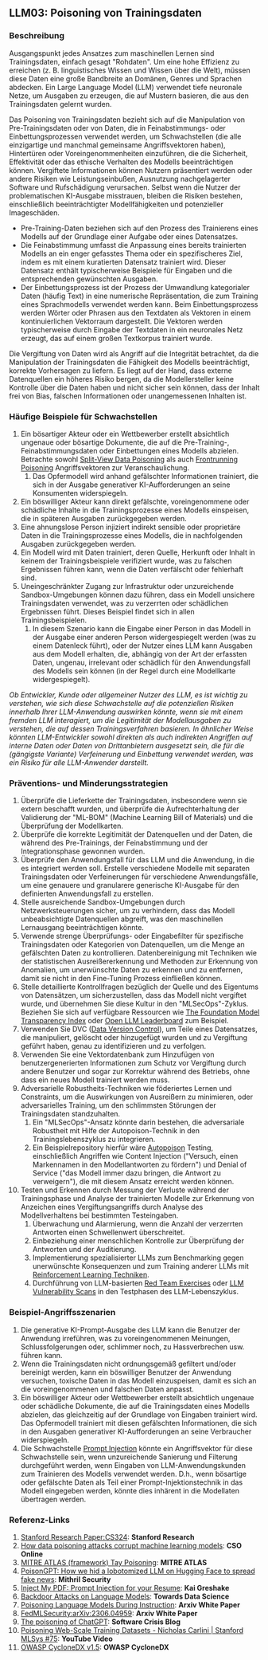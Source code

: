 ## LLM03: Poisoning von Trainingsdaten

### Beschreibung

Ausgangspunkt jedes Ansatzes zum maschinellen Lernen sind Trainingsdaten, einfach gesagt "Rohdaten". Um eine hohe Effizienz zu erreichen (z. B. linguistisches Wissen und Wissen über die Welt), müssen diese Daten eine große Bandbreite an Domänen, Genres und Sprachen abdecken. Ein Large Language Model (LLM) verwendet tiefe neuronale Netze, um Ausgaben zu erzeugen, die auf Mustern basieren, die aus den Trainingsdaten gelernt wurden.

Das Poisoning von Trainingsdaten bezieht sich auf die Manipulation von Pre-Trainingsdaten oder von Daten, die in Feinabstimmungs- oder Einbettungsprozessen verwendet werden, um Schwachstellen (die alle einzigartige und manchmal gemeinsame Angriffsvektoren haben), Hintertüren oder Voreingenommenheiten einzuführen, die die Sicherheit, Effektivität oder das ethische Verhalten des Modells beeinträchtigen können. Vergiftete Informationen können Nutzern präsentiert werden oder andere Risiken wie Leistungseinbußen, Ausnutzung nachgelagerter Software und Rufschädigung verursachen. Selbst wenn die Nutzer der problematischen KI-Ausgabe misstrauen, bleiben die Risiken bestehen, einschließlich beeinträchtigter Modellfähigkeiten und potenzieller Imageschäden.

- Pre-Training-Daten beziehen sich auf den Prozess des Trainierens eines Modells auf der Grundlage einer Aufgabe oder eines Datensatzes.
- Die Feinabstimmung umfasst die Anpassung eines bereits trainierten Modells an ein enger gefasstes Thema oder ein spezifischeres Ziel, indem es mit einem kuratierten Datensatz trainiert wird. Dieser Datensatz enthält typischerweise Beispiele für Eingaben und die entsprechenden gewünschten Ausgaben.
- Der Einbettungsprozess ist der Prozess der Umwandlung kategorialer Daten (häufig Text) in eine numerische Repräsentation, die zum Training eines Sprachmodells verwendet werden kann. Beim Einbettungsprozess werden Wörter oder Phrasen aus den Textdaten als Vektoren in einem kontinuierlichen Vektorraum dargestellt. Die Vektoren werden typischerweise durch Eingabe der Textdaten in ein neuronales Netz erzeugt, das auf einem großen Textkorpus trainiert wurde.

Die Vergiftung von Daten wird als Angriff auf die Integrität betrachtet, da die Manipulation der Trainingsdaten die Fähigkeit des Modells beeinträchtigt, korrekte Vorhersagen zu liefern. Es liegt auf der Hand, dass externe Datenquellen ein höheres Risiko bergen, da die Modellersteller keine Kontrolle über die Daten haben und nicht sicher sein können, dass der Inhalt frei von Bias, falschen Informationen oder unangemessenen Inhalten ist.

### Häufige Beispiele für Schwachstellen

1. Ein bösartiger Akteur oder ein Wettbewerber erstellt absichtlich ungenaue oder bösartige Dokumente, die auf die Pre-Training-, Feinabstimmungsdaten oder Einbettungen eines Modells abzielen. Betrachte sowohl [Split-View Data Poisoning](https://github.com/GangGreenTemperTatum/speaking/blob/main/dc604/hacker-summer-camp-23/Ads%20_%20Poisoning%20Web%20Training%20Datasets%20_%20Flow%20Diagram%20-%20Exploit%201%20Split-View%20Data%20Poisoning.jpeg) als auch [Frontrunning Poisoning](https://github.com/GangGreenTemperTatum/speaking/blob/main/dc604/hacker-summer-camp-23/Ads%20_%20Poisoning%20Web%20Training%20Datasets%20_%20Flow%20Diagram%20-%20Exploit%202%20Frontrunning%20Data%20Poisoning.jpeg) Angriffsvektoren zur Veranschaulichung.
   1. Das Opfermodell wird anhand gefälschter Informationen trainiert, die sich in der Ausgabe generativer KI-Aufforderungen an seine Konsumenten widerspiegeln.
2. Ein böswilliger Akteur kann direkt gefälschte, voreingenommene oder schädliche Inhalte in die Trainingsprozesse eines Modells einspeisen, die in späteren Ausgaben zurückgegeben werden.
3. Eine ahnungslose Person injiziert indirekt sensible oder proprietäre Daten in die Trainingsprozesse eines Modells, die in nachfolgenden Ausgaben zurückgegeben werden.
4. Ein Modell wird mit Daten trainiert, deren Quelle, Herkunft oder Inhalt in keinem der Trainingsbeispiele verifiziert wurde, was zu falschen Ergebnissen führen kann, wenn die Daten verfälscht oder fehlerhaft sind. 
5. Uneingeschränkter Zugang zur Infrastruktur oder unzureichende Sandbox-Umgebungen können dazu führen, dass ein Modell unsichere Trainingsdaten verwendet, was zu verzerrten oder schädlichen Ergebnissen führt. Dieses Beispiel findet sich in allen Trainingsbeispielen.
   1. In diesem Szenario kann die Eingabe einer Person in das Modell in der Ausgabe einer anderen Person widergespiegelt werden (was zu einem Datenleck führt), oder der Nutzer eines LLM kann Ausgaben aus dem Modell erhalten, die, abhängig von der Art der erfassten Daten, ungenau, irrelevant oder schädlich für den Anwendungsfall des Modells sein können (in der Regel durch eine Modellkarte widergespiegelt).

*Ob Entwickler, Kunde oder allgemeiner Nutzer des LLM, es ist wichtig zu verstehen, wie sich diese Schwachstelle auf die potenziellen Risiken innerhalb Ihrer LLM-Anwendung auswirken könnte, wenn sie mit einem fremden LLM interagiert, um die Legitimität der Modellausgaben zu verstehen, die auf dessen Trainingsverfahren basieren. In ähnlicher Weise könnten LLM-Entwickler sowohl direkten als auch indirekten Angriffen auf interne Daten oder Daten von Drittanbietern ausgesetzt sein, die für die (gängigste Variante) Verfeinerung und Einbettung verwendet werden, was ein Risiko für alle LLM-Anwender darstellt.*

### Präventions- und Minderungsstrategien

1. Überprüfe die Lieferkette der Trainingsdaten, insbesondere wenn sie extern beschafft wurden, und überprüfe die Aufrechterhaltung der Validierung der "ML-BOM" (Machine Learning Bill of Materials) und die Überprüfung der Modellkarten.
2. Überprüfe die korrekte Legitimität der Datenquellen und der Daten, die während des Pre-Trainings, der Feinabstimmung und der Integrationsphase gewonnen wurden.
3. Überprüfe den Anwendungsfall für das LLM und die Anwendung, in die es integriert werden soll. Erstelle verschiedene Modelle mit separaten Trainingsdaten oder Verfeinerungen für verschiedene Anwendungsfälle, um eine genauere und granularere generische KI-Ausgabe für den definierten Anwendungsfall zu erstellen. 
4. Stelle ausreichende Sandbox-Umgebungen durch Netzwerksteuerungen sicher, um zu verhindern, dass das Modell unbeabsichtigte Datenquellen abgreift, was den maschinellen Lernausgang beeinträchtigen könnte.
5. Verwende strenge Überprüfungs- oder Eingabefilter für spezifische Trainingsdaten oder Kategorien von Datenquellen, um die Menge an gefälschten Daten zu kontrollieren. Datenbereinigung mit Techniken wie der statistischen Ausreißererkennung und Methoden zur Erkennung von Anomalien, um unerwünschte Daten zu erkennen und zu entfernen, damit sie nicht in den Fine-Tuning Prozess einfließen können.
6. Stelle detaillierte Kontrollfragen bezüglich der Quelle und des Eigentums von Datensätzen, um sicherzustellen, dass das Modell nicht vergiftet wurde, und übernehmen Sie diese Kultur in den "MLSecOps"-Zyklus. Beziehen Sie sich auf verfügbare Ressourcen wie [The Foundation Model Transparency Index](https://crfm.stanford.edu/fmti/) oder [Open LLM Leaderboard](https://huggingface.co/spaces/HuggingFaceH4/open_llm_leaderboard) zum Beispiel.
7. Verwenden Sie DVC ([Data Version Control](https://dvc.org/doc/user-guide/analytics)), um Teile eines Datensatzes, die manipuliert, gelöscht oder hinzugefügt wurden und zu Vergiftung geführt haben, genau zu identifizieren und zu verfolgen.
8. Verwenden Sie eine Vektordatenbank zum Hinzufügen von benutzergenerierten Informationen zum Schutz vor Vergiftung durch andere Benutzer und sogar zur Korrektur während des Betriebs, ohne dass ein neues Modell trainiert werden muss.
9. Adversarielle Robustheits-Techniken wie föderiertes Lernen und Constraints, um die Auswirkungen von Ausreißern zu minimieren, oder adversarielles Training, um den schlimmsten Störungen der Trainingsdaten standzuhalten.
    1. Ein "MLSecOps"-Ansatz könnte darin bestehen, die adversariale Robustheit mit Hilfe der Autopoison-Technik in den Trainingslebenszyklus zu integrieren.
    2. Ein Beispielrepository hierfür wäre [Autopoison](https://github.com/azshue/AutoPoison) Testing, einschließlich Angriffen wie Content Injection ("Versuch, einen Markennamen in den Modellantworten zu fördern") und Denial of Service ("das Modell immer dazu bringen, die Antwort zu verweigern"), die mit diesem Ansatz erreicht werden können.
10. Testen und Erkennen durch Messung der Verluste während der Trainingsphase und Analyse der trainierten Modelle zur Erkennung von Anzeichen eines Vergiftungsangriffs durch Analyse des Modellverhaltens bei bestimmten Testeingaben.
    1. Überwachung und Alarmierung, wenn die Anzahl der verzerrten Antworten einen Schwellenwert überschreitet.
    2. Einbeziehung einer menschlichen Kontrolle zur Überprüfung der Antworten und der Auditierung.
    3. Implementierung spezialisierter LLMs zum Benchmarking gegen unerwünschte Konsequenzen und zum Training anderer LLMs mit [Reinforcement Learning Techniken](https://wandb.ai/ayush-thakur/Intro-RLAIF/reports/An-Introduction-to-Training-LLMs-Using-Reinforcement-Learning-From-Human-Feedback-RLHF---VmlldzozMzYyNjcy).
    4. Durchführung von LLM-basierten [Red Team Exercises](https://www.anthropic.com/index/red-teaming-language-models-to-reduce-harms-methods-scaling-behaviors-and-lessons-learned) oder [LLM Vulnerability Scans](https://github.com/leondz/garak) in den Testphasen des LLM-Lebenszyklus.

### Beispiel-Angriffsszenarien

1. Die generative KI-Prompt-Ausgabe des LLM kann die Benutzer der Anwendung irreführen, was zu voreingenommenen Meinungen, Schlussfolgerungen oder, schlimmer noch, zu Hassverbrechen usw. führen kann.
2. Wenn die Trainingsdaten nicht ordnungsgemäß gefiltert und/oder bereinigt werden, kann ein böswilliger Benutzer der Anwendung versuchen, toxische Daten in das Modell einzuspeisen, damit es sich an die voreingenommenen und falschen Daten anpasst.
3. Ein böswilliger Akteur oder Wettbewerber erstellt absichtlich ungenaue oder schädliche Dokumente, die auf die Trainingsdaten eines Modells abzielen, das gleichzeitig auf der Grundlage von Eingaben trainiert wird. Das Opfermodell trainiert mit diesen gefälschten Informationen, die sich in den Ausgaben generativer KI-Aufforderungen an seine Verbraucher widerspiegeln.
4. Die Schwachstelle [Prompt Injection](https://github.com/OWASP/www-project-top-10-for-large-language-model-applications/blob/main/1_0_vulns/PromptInjection.md) könnte ein Angriffsvektor für diese Schwachstelle sein, wenn unzureichende Sanierung und Filterung durchgeführt werden, wenn Eingaben von LLM-Anwendungskunden zum Trainieren des Modells verwendet werden. D.h., wenn bösartige oder gefälschte Daten als Teil einer Prompt-Injektionstechnik in das Modell eingegeben werden, könnte dies inhärent in die Modellaten übertragen werden.

### Referenz-Links

1. [Stanford Research Paper:CS324](https://stanford-cs324.github.io/winter2022/lectures/data/): **Stanford Research**
2. [How data poisoning attacks corrupt machine learning models](https://www.csoonline.com/article/3613932/how-data-poisoning-attacks-corrupt-machine-learning-models.html): **CSO Online**
3. [MITRE ATLAS (framework) Tay Poisoning](https://atlas.mitre.org/studies/AML.CS0009/): **MITRE ATLAS**
4. [PoisonGPT: How we hid a lobotomized LLM on Hugging Face to spread fake news](https://blog.mithrilsecurity.io/poisongpt-how-we-hid-a-lobotomized-llm-on-hugging-face-to-spread-fake-news/): **Mithril Security**
5. [Inject My PDF: Prompt Injection for your Resume](https://kai-greshake.de/posts/inject-my-pdf/): **Kai Greshake**
6. [Backdoor Attacks on Language Models](https://towardsdatascience.com/backdoor-attacks-on-language-models-can-we-trust-our-models-weights-73108f9dcb1f): **Towards Data Science**
7. [Poisoning Language Models During Instruction](https://arxiv.org/abs/2305.00944): **Arxiv White Paper**
8. [FedMLSecurity:arXiv:2306.04959](https://arxiv.org/abs/2306.04959): **Arxiv White Paper**
9. [The poisoning of ChatGPT](https://softwarecrisis.dev/letters/the-poisoning-of-chatgpt/): **Software Crisis Blog**
10. [Poisoning Web-Scale Training Datasets - Nicholas Carlini | Stanford MLSys #75](https://www.youtube.com/watch?v=h9jf1ikcGyk): **YouTube Video**
11. [OWASP CycloneDX v1.5](https://cyclonedx.org/capabilities/mlbom/): **OWASP CycloneDX**
